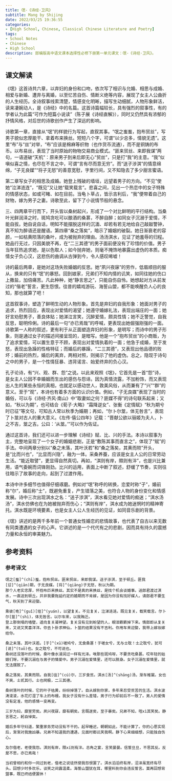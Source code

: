 ```yaml
---
title: 氓-《诗经·卫风》
subtitle: Mang by Shijing
date: 2022/03/25 19:36:55
categories:
- [High School, Chinese, Classical Chinese Literature and Poetry]
tags:
- School Notes
- Chinese
- High School
description: 部编版高中语文课本选择性必修下册第一单元课文：氓-《诗经·卫风》。
---
```


## 课文解读

​	《氓》这首诗共六章，以弃妇的身份和口吻，依次写了相识与允婚、相思与成婚、相爱与新婚、遭弃与离婚，以至忆苦自伤、情断义绝等内容，展现了女主人公曲折的人生经历。全诗叙事线索清楚，情感变化明晰，描写生动细腻，人物形象鲜活，读来凄婉动人，是《诗经》中的名篇。这首诗篇幅较长，具有强烈的叙事性，有的学者认为此篇“可作为短篇小说读”（陈子展《诗经直解》），同时又仍然具有浓郁的抒情风格，对后世的诗歌创作产生了深远的影响。

​	诗歌第一章，直接从“氓”的样貌行为写起，直叙其事。“氓之蚩蚩，抱布贸丝”，写男子貌似忠厚能干、拿着布来换丝。短短八个字，可谓“以少总多，情貌无遗”。这里“布”与“丝”对举，“布”应该是棉麻等织物（也作货币流通），而不是铜铸的布币。以布易丝，表现了当时原始的物物交易商业模式。“匪来贸丝、来即我谋”两句，一语道破“天机”：原来男子到来后即无心“贸丝”，只是打“我”的主意。“我”似嗔似喜之情，也尽在不言之中，可谓“言有尽而意无穷”。而“送子涉淇”的情意绵绵，“子无良媒”“将子无怒”的善意宽慰，字里行间，又不知隐去了多少甜言蜜语。

​	第二章写女子的相思及成婚。她登上残破的墙垣，远望着男子的方向。“不见”使她“泣涕涟连”，“既见”又让她“载笑载言”。悲喜之间，见出一个热恋中的女子特殊的情感状态，如或可睹、如在目前。当龟卜草占，皆示吉利后，“我”便带着自己的财物，嫁为男子之妻。诗歌至此，留下了小说情节般的悬念。

​	三、四两章平行而下，开头皆以桑树起兴，形成了一个对比鲜明的平行结构。当桑叶光鲜润泽之时，斑鸠贪吃可以酿酒的桑葚，不醉自醉；如同女子沉溺于爱情，不能自拔。她自说自话，明知不能摆脱这样的沉湎、却若有若无地给自己敲敲警钟，真不知为醉语还是醒语。第四章“桑之落矣”，暗示了婚姻的破裂。她日渐衰老的容颜，一如枯黄陨落的桑叶，成为被抛弃的理由。汤汤淇水，见证了她羞辱的归程。她品行无过，只因美貌不再，在“二三其德”的男子面前便没有了珍惜的价值。男子当年狂热追求她，是以色取人；如今抛弃她，则毫不掩饰地暴露出虚伪的本质。痴情女子负心汉，这悲伤的曲调从古弹到今，令人感叹唏嘘！

​	诗的最后两章，是她对这场失败婚姻的反思。她“夙兴夜寐”的劳作，低眉顺目的服从，换来的只有“氓”的暴怒。回到娘家，兄弟们不知内情的讥笑，如同往她的伤口上撒盐，加倍痛苦。凡此种种，她“静言思之”，只能自伤自怜。她想起对方从前发过的“偕老”誓言，更生怨恨。往昔的嬉戏游玩、海誓山盟，都不能唤醒负人心的良知，那也就算了吧！

​	这首叙事诗，塑造了鲜明生动的人物形象。首先是弃妇的自我形象：她面对男子的追求，热烈回应，表现出对爱情的渴望；她遵守婚嫁礼法，表现出端庄的一面；她好言劝慰男子，善良体贴；她涕泣言笑，沉醉爱情，颇具性情；她不乏警觉，自我反思，聪明伶俐。诗的最后一句“亦已焉哉”的呼喊，更表现出她倔强刚强的一面。诗歌第一人称的叙述，更有利于从正面塑造弃妇的形象，是明写；而诗中的男子形象，则是通过女子的描述间接呈现的，是暗写。他是一个“抱布贸丝”的小商贩，为了追求爱情，可以置生意于不顾，表现出对爱情执着的一面；他急于成婚，至于发怒，表现出急躁的性格特征；而婚后的暴躁，“二三其德”，又表现出他品德的败坏；婚前的热烈，婚后的离弃，两相对照，则揭示了他的虚伪。总之，隐现于诗句之中的男子，是一个性情狂暴、违背诺言、始爱终弃的负心汉。

​	孔子论诗，有“兴、观、群、怨”之说。以此来观照《氓》，它首先是一首“怨”诗，是女主人公因不幸婚姻而生出的感伤与怨诽。因为真情流露，不加粉饰，而又表现出人生的某些永恒的真相，也就足以感动世人，敦美风俗，从而兼有了“兴”“群”的意义。至于“观”，本诗也有着多方面的认识价值。例如，“子无良媒”表现了当时的婚俗，可以与《诗经·齐风·南山》中“取妻如之何？匪媒不得”的诗句联系起来；又如，“秋以为期”，也可结合《荀子·大略》“霜降逆女”、张衡《定情赋》“秋为期兮时已征”等文句，可知古人常以秋季为婚期；再如，“尔卜尔筮，体无咎言”，表现了卜筮对古人的重大意义。《左传·僖公四年》记载：“晋献公欲以骊姬为夫人，卜之不吉，筮之吉。公曰：‘从筮。’”可以作为佐证。

​	通过这首诗，我们还可以进一步理解《诗经》赋、比、兴的手法。本诗以叙事为主，完整地呈现了一个女子的婚姻悲剧，正是“敷陈其事而直言之”，体现了“赋”的手法。中间两章分别以“桑之未落，其叶沃若”和“桑之落矣，其黄而陨”开头，是“比而兴也”，“比显而兴隐”，融为一体。采桑养蚕，应该是女主人公的日常劳动生活。“能近取譬”，更显得自然真切。再如，“淇则有岸，隰则有泮”，也是兴比兼用，语气委婉而词锋刚劲。比兴的运用，表面上中断了叙述，舒缓了节奏，实则往往暗示了故事的走向，起到了过渡作用。

​	本诗中许多细节也值得仔细琢磨。例如对“氓”称呼的转换，恋爱时称“子”，婚前称“尔”，婚后称“士”，既避免重复，产生错落之美，也符合人物的身份变化和情感发展。诗中三次出现淇水之名：“送子涉淇”，淇水看见她对爱情的痴迷；“淇水汤汤”，淇水仿佛也在为她被抛弃而伤心；“淇则有岸”，淇水成为她迷惘时的精神寄托。淇水既是环境要素，也是女主人公人生经历的见证，如同音乐剧的背景。

​	《氓》讲述的是两千多年前一个普通女性婚恋的悲情故事，也代表了自古以来无数有同类遭遇的女子的心声。它讲述的是一个代代有之的悲剧，因而具有持久的震撼力量和永恒的审美魅力。

## 参考资料

### 参考译文

```template:classcial-chinese-literature-and-poetry-translation
氓之[蚩]^(chī)蚩，抱布贸丝。匪来贸丝，来即我谋。送子涉淇，至于顿丘。匪我[愆]^(qiān)期，子无良媒。[将]^(qiāng)子无怒，秋以为期。
那个人老实忠厚，怀抱布匹来换丝。其实不是真的来换丝，是找个机会谈婚事。送郎君渡过淇水，一直送到顿丘。并非我要拖延约定的婚期而不肯嫁，是因为你没有找好媒人。请郎君不要生气，秋天到了来迎娶。

乘彼[垝]^(guǐ)[垣]^(yuán)，以望复关。不见复关，泣涕涟涟。既见复关，载笑载言。尔卜尔[筮]^(shì)，体无咎言。以尔车来，以我贿迁。
登上那倒塌的墙壁，遥向复关凝神望。复关没有见到盼望的人，眼泪簌簌掉下来。情郎即从复关来，又说又笑喜洋洋。你去卜卦求神仙，卜筮的结果没有不吉利。你用车来迎娶，我带上嫁妆嫁给你。

桑之未落，其叶沃若。[于]^(xū)嗟鸠兮，无食桑葚！于嗟女兮，无与士耽！士之耽兮，犹可[说]^(tuō)也。女之耽兮，不可说也。
桑树还没落叶的时候，桑叶像水浸润过一样有光泽。唉那些斑鸠呀，不要贪吃桑葚。哎年轻的姑娘们呀，不要沉溺在与男子的情爱中。男子沉溺在爱情里，还可以脱身。女子沉溺在爱情里，就无法摆脱了。

桑之落矣，其黄而陨。自我[徂]^(cú)尔，三岁食贫。淇水[汤]^(shāng)汤，渐车帷裳。女也不爽，士贰其行。士也罔极，二三其德。

桑树落叶的时候，它的叶子枯黄，纷纷掉落了。自从嫁到你家，多年来忍受贫苦的生活。淇水波涛滚滚，水花打湿了车上的布幔。我女子没有什么差错，男子行为却前后不一致了。男人的爱情没有定准，他的感情一变再变。

三岁为妇，靡室劳矣。夙兴夜寐，靡有朝矣。言既遂矣，至于暴矣。兄弟不知，咥xì其笑矣。静言思之，躬自悼矣。

婚后多年守妇道，繁重家务劳动没有不干的。起早睡迟，朝朝如此，不能计算了。你的心愿实现后，渐渐对我施凶暴。兄弟不知道我的遭遇，见面时都讥笑我啊。静下心来细细想，只能独自伤心。

及尔偕老，老使我怨。淇则有岸，隰xí则有泮。总角之宴，言笑晏晏。信誓旦旦，不思其反。反是不思，亦已焉哉！

当初曾相约和你一同过到老，偕老之说徒然使我怨恨罢了。淇水滔滔终有岸，沼泽虽宽终有尽头。回想少时多欢乐，谈笑之间露温柔。海誓山盟犹在耳，哪里料到你会违反誓言。莫再回想背盟事，既已终结便罢休！
```
